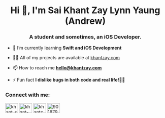 <h1 align="center">Hi 👋, I'm Sai Khant Zay Lynn Yaung (Andrew)</h1>
<h3 align="center">A student and sometimes, an iOS Developer.</h3>

- 🌱 I’m currently learning **Swift and iOS Development**

- 👨‍💻 All of my projects are available at [khantzay.com](https://khantzay.com)

- 📫 How to reach me **hello@khantzay.com**

- ⚡ Fun fact **I dislike bugs in both code and real life!🐞🚫**

<h3 align="left">Connect with me:</h3>
<p align="left">
<a href="https://twitter.com/khant_sodope" target="blank"><img align="center" src="https://raw.githubusercontent.com/rahuldkjain/github-profile-readme-generator/master/src/images/icons/Social/twitter.svg" alt="khant_sodope" height="30" width="40" /></a>
<a href="https://linkedin.com/in/khant-sodope" target="blank"><img align="center" src="https://raw.githubusercontent.com/rahuldkjain/github-profile-readme-generator/master/src/images/icons/Social/linked-in-alt.svg" alt="khant-sodope" height="30" width="40" /></a>
<a href="https://fb.com/khantzay.lynnyaung" target="blank"><img align="center" src="https://raw.githubusercontent.com/rahuldkjain/github-profile-readme-generator/master/src/images/icons/Social/facebook.svg" alt="khantzay.lynnyaung" height="30" width="40" /></a>
<a href="https://discord.gg/901879742930763826" target="blank"><img align="center" src="https://raw.githubusercontent.com/rahuldkjain/github-profile-readme-generator/master/src/images/icons/Social/discord.svg" alt="901879742930763826" height="30" width="40" /></a>
</p>
